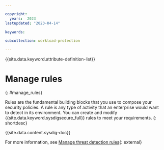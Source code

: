 ```yaml
---

copyright:
  years:  2023
lastupdated: "2023-04-14"

keywords:

subcollection: workload-protection

---
```


{{site.data.keyword.attribute-definition-list}}

# Manage rules
{: #manage_rules}

Rules are the fundamental building blocks that you use to compose your security policies. A rule is any type of activity that an enterprise would want to detect in its environment. You can create and modify {{site.data.keyword.sysdigsecure_full}} rules to meet your requirements.
{: shortdesc}

{{site.data.content.sysdig-doc}}

For more information, see [Manage threat detection rules](https://docs.sysdig.com/en/sysdig-secure/manage_threat_detection_rules/){: external}
